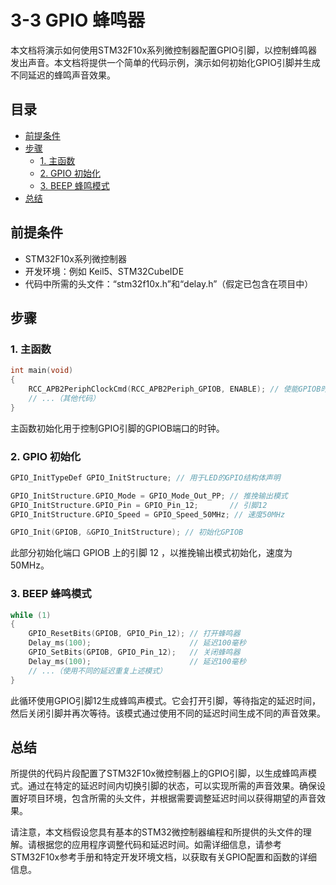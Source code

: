 

# <span id="head1">3-3 GPIO 蜂鸣器</span>

本文档将演示如何使用STM32F10x系列微控制器配置GPIO引脚，以控制蜂鸣器发出声音。本文档将提供一个简单的代码示例，演示如何初始化GPIO引脚并生成不同延迟的蜂鸣声音效果。

## 目录

- [ 前提条件](#head2)
- [ 步骤](#head3)
  - [1. 主函数](#head4)
  - [2. GPIO 初始化](#head5)
  - [3. BEEP 蜂鸣模式](#head6)
- [ 总结](#head7)

## <span id="head2"> 前提条件</span>

- STM32F10x系列微控制器
- 开发环境：例如 Keil5、STM32CubeIDE
- 代码中所需的头文件：“stm32f10x.h”和“delay.h”（假定已包含在项目中）

## <span id="head3"> 步骤</span>
### <span id="head4">1. 主函数</span>
```C
int main(void)
{
    RCC_APB2PeriphClockCmd(RCC_APB2Periph_GPIOB, ENABLE); // 使能GPIOB时钟
    // ...（其他代码）
}
```
主函数初始化用于控制GPIO引脚的GPIOB端口的时钟。

### <span id="head5">2. GPIO 初始化</span>

```C
GPIO_InitTypeDef GPIO_InitStructure; // 用于LED的GPIO结构体声明

GPIO_InitStructure.GPIO_Mode = GPIO_Mode_Out_PP; // 推挽输出模式
GPIO_InitStructure.GPIO_Pin = GPIO_Pin_12;       // 引脚12
GPIO_InitStructure.GPIO_Speed = GPIO_Speed_50MHz; // 速度50MHz

GPIO_Init(GPIOB, &GPIO_InitStructure); // 初始化GPIOB

```
此部分初始化端口 GPIOB 上的引脚 12 ，以推挽输出模式初始化，速度为50MHz。

### <span id="head6">3. BEEP 蜂鸣模式</span>
```C
while (1)
{
    GPIO_ResetBits(GPIOB, GPIO_Pin_12); // 打开蜂鸣器
    Delay_ms(100);                      // 延迟100毫秒
    GPIO_SetBits(GPIOB, GPIO_Pin_12);   // 关闭蜂鸣器
    Delay_ms(100);                      // 延迟100毫秒
    // ...（使用不同的延迟重复上述模式）
}
```
此循环使用GPIO引脚12生成蜂鸣声模式。它会打开引脚，等待指定的延迟时间，然后关闭引脚并再次等待。该模式通过使用不同的延迟时间生成不同的声音效果。

## <span id="head7"> 总结</span>
所提供的代码片段配置了STM32F10x微控制器上的GPIO引脚，以生成蜂鸣声模式。通过在特定的延迟时间内切换引脚的状态，可以实现所需的声音效果。确保设置好项目环境，包含所需的头文件，并根据需要调整延迟时间以获得期望的声音效果。

请注意，本文档假设您具有基本的STM32微控制器编程和所提供的头文件的理解。请根据您的应用程序调整代码和延迟时间。如需详细信息，请参考STM32F10x参考手册和特定开发环境文档，以获取有关GPIO配置和函数的详细信息。